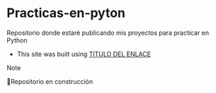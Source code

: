 # Practicas-en-pyton

Repositorio donde estaré publicando mis proyectos para practicar en Python

- This site was built using [TITULO DEL ENLACE](https://web.whatsapp.com/)


> [!NOTE]
> 🔨Repositorio en construcción
